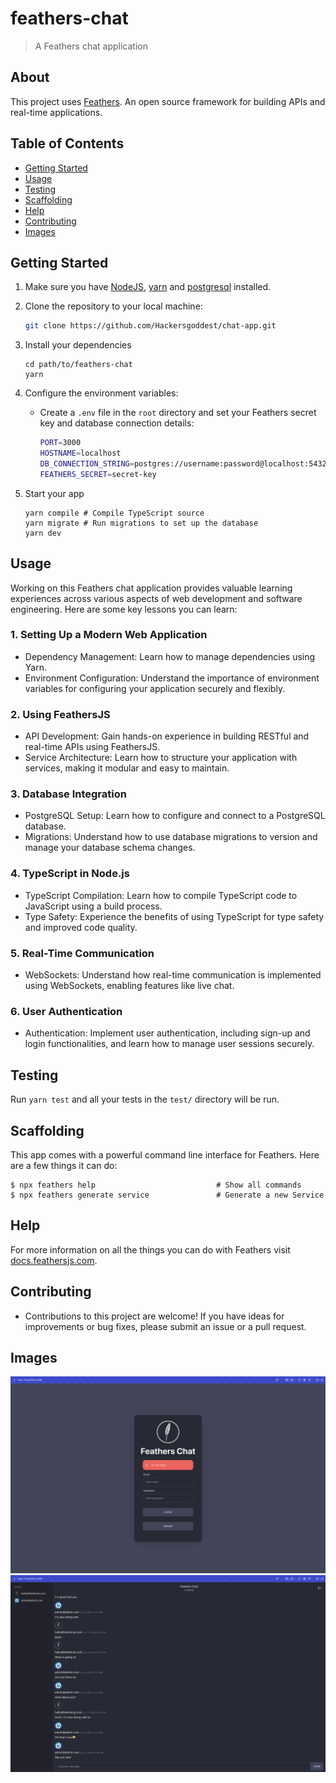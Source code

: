 # feathers-chat

> A Feathers chat application

## About

This project uses [Feathers](http://feathersjs.com). An open source framework for building APIs and real-time applications.

## Table of Contents

- [Getting Started](#getting-started)
- [Usage](#usage)
- [Testing](#testing)
- [Scaffolding](#scaffolding)
- [Help](#help)
- [Contributing](#contributing)
- [Images](#images)



## Getting Started

1. Make sure you have [NodeJS](https://nodejs.org/), [yarn](https://classic.yarnpkg.com/en/docs/install#mac-stable) and [postgresql](https://www.postgresql.org/) installed.

2. Clone the repository to your local machine:

   ```sh
   git clone https://github.com/Hackersgoddest/chat-app.git
   ```

3. Install your dependencies

    ```
    cd path/to/feathers-chat
    yarn
    ```

4. Configure the environment variables:

    - Create a `.env` file in the `root` directory and set your Feathers secret key and database connection details:
         ```sh
        PORT=3000
        HOSTNAME=localhost
        DB_CONNECTION_STRING=postgres://username:password@localhost:5432/database-name
        FEATHERS_SECRET=secret-key

5. Start your app

    ```
    yarn compile # Compile TypeScript source
    yarn migrate # Run migrations to set up the database
    yarn dev
    ```

## Usage

Working on this Feathers chat application provides valuable learning experiences across various aspects of web development and software engineering. Here are some key lessons you can learn:

### 1. Setting Up a Modern Web Application
   - Dependency Management: Learn how to manage dependencies using Yarn.
   - Environment Configuration: Understand the importance of environment variables for configuring your application securely and flexibly.

### 2. Using FeathersJS
   - API Development: Gain hands-on experience in building RESTful and real-time APIs using FeathersJS.
   - Service Architecture: Learn how to structure your application with services, making it modular and easy to maintain.

### 3. Database Integration
   - PostgreSQL Setup: Learn how to configure and connect to a PostgreSQL database.
   - Migrations: Understand how to use database migrations to version and manage your database schema changes.

### 4. TypeScript in Node.js
   - TypeScript Compilation: Learn how to compile TypeScript code to JavaScript using a build process.
   - Type Safety: Experience the benefits of using TypeScript for type safety and improved code quality.

### 5. Real-Time Communication
   - WebSockets: Understand how real-time communication is implemented using WebSockets, enabling features like live chat.

### 6. User Authentication
   - Authentication: Implement user authentication, including sign-up and login functionalities, and learn how to manage user sessions securely.


## Testing

Run `yarn test` and all your tests in the `test/` directory will be run.

## Scaffolding

This app comes with a powerful command line interface for Feathers. Here are a few things it can do:

```
$ npx feathers help                           # Show all commands
$ npx feathers generate service               # Generate a new Service
```

## Help

For more information on all the things you can do with Feathers visit [docs.feathersjs.com](http://docs.feathersjs.com).

## Contributing
- Contributions to this project are welcome! If you have ideas for improvements or bug fixes, please submit an issue or a pull request.

## Images
![Sign In/Up Page](login.png)
![Chat Page](chat.png)
